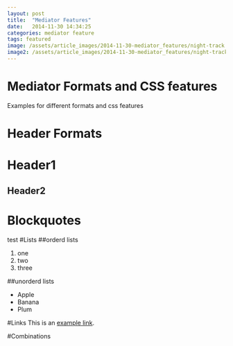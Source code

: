 ```yaml
---
layout: post
title:  "Mediator Features"
date:   2014-11-30 14:34:25
categories: mediator feature
tags: featured
image: /assets/article_images/2014-11-30-mediator_features/night-track.JPG
image2: /assets/article_images/2014-11-30-mediator_features/night-track-mobile.JPG
---
```

# Mediator Formats and CSS features

Examples for different formats and css features

# Header Formats
# Header1
## Header2

# Blockquotes

test
#Lists
##orderd lists
1. one
2. two
3. three

##unorderd lists
- Apple
- Banana
- Plum

#Links
This is an [example link](http://example.com/ "With a Title").

#Combinations
